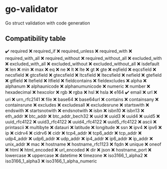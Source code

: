 # go-validator

Go struct validation with code generation

## Compatibility table

:heavy_check_mark: required
:x: required_if
:x: required_unless
:x: required_with
:x: required_with_all
:x: required_without
:x: required_without_all
:x: excluded_with
:x: excluded_with_all
:x: excluded_without
:x: excluded_without_all
:x: isdefault
:x: len
:x: min
:x: max
:x: eq
:x: ne
:x: lt
:x: lte
:x: gt
:x: gte
:x: eqfield
:x: eqcsfield
:x: necsfield
:x: gtcsfield
:x: gtecsfield
:x: ltcsfield
:x: ltecsfield
:x: nefield
:x: gtefield
:x: gtfield
:x: ltefield
:x: ltfield
:x: fieldcontains
:x: fieldexcludes
:x: alpha
:x: alphanum
:x: alphaunicode
:x: alphanumunicode
:x: numeric
:x: number
:x: hexadecimal
:x: hexcolor
:x: rgb
:x: rgba
:x: hsl
:x: hsla
:x: e164
:heavy_check_mark: email
:x: url
:x: uri
:x: urn_rfc2141
:x: file
:x: base64
:x: base64url
:x: contains
:x: containsany
:x: containsrune
:x: excludes
:x: excludesall
:x: excludesrune
:x: startswith
:x: endswith
:x: startsnotwith
:x: endsnotwith
:x: isbn
:x: isbn10
:x: isbn13
:x: eth_addr
:x: btc_addr
:x: btc_addr_bech32
:x: uuid
:x: uuid3
:x: uuid4
:x: uuid5
:x: uuid_rfc4122
:x: uuid3_rfc4122
:x: uuid4_rfc4122
:x: uuid5_rfc4122
:x: ascii
:x: printascii
:x: multibyte
:x: datauri
:x: latitude
:x: longitude
:x: ssn
:x: ipv4
:x: ipv6
:x: ip
:x: cidrv4
:x: cidrv6
:x: cidr
:x: tcp4_addr
:x: tcp6_addr
:x: tcp_addr
:x: udp4_addr
:x: udp6_addr
:x: udp_addr
:x: ip4_addr
:x: ip6_addr
:x: ip_addr
:x: unix_addr
:x: mac
:x: hostname
:x: hostname_rfc1123
:x: fqdn
:x: unique
:x: oneof
:x: html
:x: html_encoded
:x: url_encoded
:x: dir
:x: json
:x: hostname_port
:x: lowercase
:x: uppercase
:x: datetime
:x: timezone
:x: iso3166_1_alpha2
:x: iso3166_1_alpha3
:x: iso3166_1_alpha_numeric
